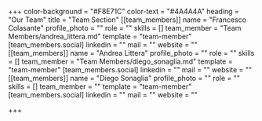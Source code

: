 +++
color-background = "#F8E71C"
color-text = "#4A4A4A"
heading = "Our Team"
title = "Team Section"
[[team_members]]
name = "Francesco Colasante"
profile_photo = ""
role = ""
skills = []
team_member = "Team Members/andrea_littera.md"
template = "team-member"
[team_members.social]
linkedin = ""
mail = ""
website = ""
[[team_members]]
name = "Andrea Littera"
profile_photo = ""
role = ""
skills = []
team_member = "Team Members/diego_sonaglia.md"
template = "team-member"
[team_members.social]
linkedin = ""
mail = ""
website = ""
[[team_members]]
name = "Diego Sonaglia"
profile_photo = ""
role = ""
skills = []
team_member = ""
template = "team-member"
[team_members.social]
linkedin = ""
mail = ""
website = ""

+++
